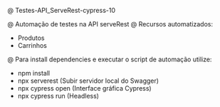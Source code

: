 @ Testes-API_ServeRest-cypress-10

@ Automação de testes na API serveRest
@ Recursos automatizados:
- Produtos
- Carrinhos

@ Para install dependencies e executar o script de automação utilize:
- npm install
- npx serverest (Subir servidor local do Swagger)
- npx cypress open (Interface gráfica Cypress)
- npx cypress run (Headless)
